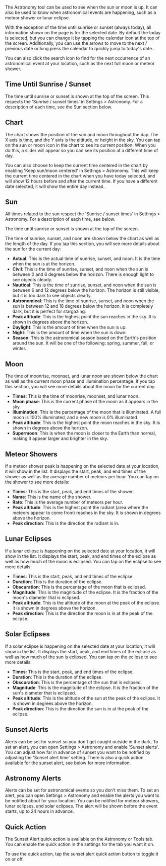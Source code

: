 The Astronomy tool can be used to see when the sun or moon is up. It can also be used to know when astronomical events are happening, such as a meteor shower or lunar eclipse.

With the exception of the time until sunrise or sunset (always today), all information shown on the page is for the selected date. By default the today is selected, but you can change it by tapping the calendar icon at the top of the screen. Additionally, you can use the arrows to move to the next / previous date or long press the calendar to quickly jump to today's date.

You can also click the search icon to find for the next occurrence of an astronomical event at your location, such as the next full moon or meteor shower.

## Time Until Sunrise / Sunset
The time until sunrise or sunset is shown at the top of the screen. This respects the 'Sunrise / sunset times' in Settings > Astronomy. For a description of each time, see the Sun section below.

## Chart
The chart shows the position of the sun and moon throughout the day. The X axis is time, and the Y axis is the altitude, or height in the sky. You can tap on the sun or moon icon in the chart to see its current position. When you do this, a slider will appear so you can see its position at a different time of day.

You can also choose to keep the current time centered in the chart by enabling 'Keep sun/moon centered' in Settings > Astronomy. This will keep the current time centered in the chart when you have today selected, and will show 12 hours before and after the current time. If you have a different date selected, it will show the entire day instead.

## Sun
All times related to the sun respect the 'Sunrise / sunset times' in Settings > Astronomy. For a description of each time, see below.

The time until sunrise or sunset is shown at the top of the screen. 

The time of sunrise, sunset, and noon are shown below the chart as well as the length of the day. If you tap this section, you will see more details about the sun for the current day:

- **Actual**: This is the actual time of sunrise, sunset, and noon. It is the time when the sun is at the horizon.
- **Civil**: This is the time of sunrise, sunset, and noon when the sun is between 0 and 6 degrees below the horizon. There is enough light to see objects clearly.
- **Nautical**: This is the time of sunrise, sunset, and noon when the sun is between 6 and 12 degrees below the horizon. The horizon is still visible, but it is too dark to see objects clearly.
- **Astronomical**: This is the time of sunrise, sunset, and noon when the sun is between 12 and 18 degrees below the horizon. It is completely dark, but it is perfect for stargazing.
- **Peak altitude**: This is the highest point the sun reaches in the sky. It is shown in degrees above the horizon.
- **Daylight**: This is the amount of time when the sun is up.
- **Night**: This is the amount of time when the sun is down.
- **Season**: This is the astronomical season based on the Earth's position around the sun. It will be one of the following: spring, summer, fall, or winter.

## Moon
The time of moonrise, moonset, and lunar noon are shown below the chart as well as the current moon phase and illumination percentage. If you tap this section, you will see more details about the moon for the current day:

- **Times**: This is the time of moonrise, moonset, and lunar noon.
- **Moon phase**: This is the current phase of the moon as it appears in the sky.
- **Illumination**: This is the percentage of the moon that is illuminated. A full moon is 100% illuminated, and a new moon is 0% illuminated.
- **Peak altitude**: This is the highest point the moon reaches in the sky. It is shown in degrees above the horizon.
- **Supermoon**: This is when the moon is closer to the Earth than normal, making it appear larger and brighter in the sky.

## Meteor Showers
If a meteor shower peak is happening on the selected date at your location, it will show in the list. It displays the start, peak, and end times of the shower as well as the average number of meteors per hour. You can tap on the shower to see more details:

- **Times**: This is the start, peak, and end times of the shower.
- **Name**: This is the name of the shower.
- **Rate**: This is the average number of meteors per hour.
- **Peak altitude**: This is the highest point the radiant (area where the meteors appear to come from) reaches in the sky. It is shown in degrees above the horizon.
- **Peak direction**: This is the direction the radiant is in.

## Lunar Eclipses
If a lunar eclipse is happening on the selected date at your location, it will show in the list. It displays the start, peak, and end times of the eclipse as well as how much of the moon is eclipsed. You can tap on the eclipse to see more details:

- **Times**: This is the start, peak, and end times of the eclipse.
- **Duration**: This is the duration of the eclipse.
- **Obscuration**: This is the percentage of the moon that is eclipsed.
- **Magnitude**: This is the magnitude of the eclipse. It is the fraction of the moon's diameter that is eclipsed.
- **Peak altitude**: This is the altitude of the moon at the peak of the eclipse. It is shown in degrees above the horizon.
- **Peak direction**: This is the direction the moon is in at the peak of the eclipse.

## Solar Eclipses
If a solar eclipse is happening on the selected date at your location, it will show in the list. It displays the start, peak, and end times of the eclipse as well as how much of the sun is eclipsed. You can tap on the eclipse to see more details:

- **Times**: This is the start, peak, and end times of the eclipse.
- **Duration**: This is the duration of the eclipse.
- **Obscuration**: This is the percentage of the sun that is eclipsed.
- **Magnitude**: This is the magnitude of the eclipse. It is the fraction of the sun's diameter that is eclipsed.
- **Peak altitude**: This is the altitude of the sun at the peak of the eclipse. It is shown in degrees above the horizon.
- **Peak direction**: This is the direction the sun is in at the peak of the eclipse.

## Sunset Alerts
Alerts can be set for sunset so you don't get caught outside in the dark. To set an alert, you can open Settings > Astronomy and enable 'Sunset alerts'. You can adjust how far in advance of sunset you want to be notified by adjusting the 'Sunset alert time' setting. There is also a quick action available for the sunset alert, see below for more information.

## Astronomy Alerts
Alerts can be set for astronomical events so you don't miss them. To set an alert, you can open Settings > Astronomy and enable the alerts you want to be notified about for your location. You can be notified for meteor showers, lunar eclipses, and solar eclipses. The alert will be shown before the event starts, up to 24 hours in advance.

## Quick Action
The Sunset Alert quick action is available on the Astronomy or Tools tab. You can enable the quick action in the settings for the tab you want it on.

To use the quick action, tap the sunset alert quick action button to toggle it on or off.